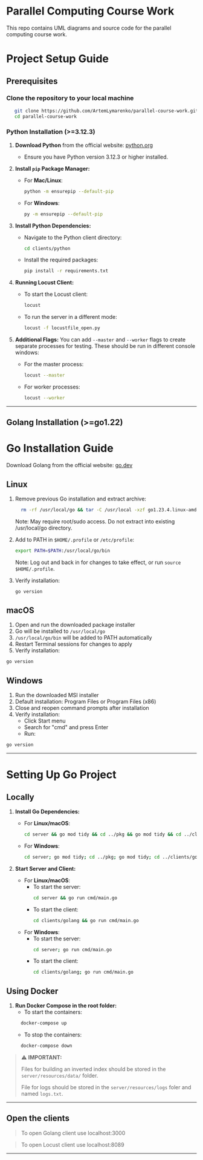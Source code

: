 # Parallel Computing Course Work

This repo contains UML diagrams and source code for the parallel computing course work.

# Project Setup Guide

## Prerequisites

### Clone the repository to your local machine
```bash
   git clone https://github.com/ArtemLymarenko/parallel-course-work.git 
   cd parallel-course-work
```

### Python Installation (>=3.12.3)
1. **Download Python** from the official website: [python.org](https://www.python.org/downloads/)
    - Ensure you have Python version 3.12.3 or higher installed.

2. **Install `pip` Package Manager:**
    - For **Mac/Linux**:
      ```bash
      python -m ensurepip --default-pip
      ```
    - For **Windows**:
      ```bash
      py -m ensurepip --default-pip
      ```

3. **Install Python Dependencies:**
    - Navigate to the Python client directory:
      ```bash
      cd clients/python
      ```
    - Install the required packages:
      ```bash
      pip install -r requirements.txt
      ```

4. **Running Locust Client:**
    - To start the Locust client:
      ```bash
      locust
      ```
    - To run the server in a different mode:
      ```bash
      locust -f locustfile_open.py
      ```

5. **Additional Flags:**
   You can add `--master` and `--worker` flags to create separate processes for testing. These should be run in different console windows:
    - For the master process:
      ```bash
      locust --master
      ```
    - For worker processes:
      ```bash
      locust --worker
      ```

---

## Golang Installation (>=go1.22) 

# Go Installation Guide

Download Golang from the official website: [go.dev](https://go.dev/dl/)

## Linux

1. Remove previous Go installation and extract archive:
   ```bash
     rm -rf /usr/local/go && tar -C /usr/local -xzf go1.23.4.linux-amd64.tar.gz
   ```
   Note: May require root/sudo access. Do not extract into existing /usr/local/go directory.

2. Add to PATH in `$HOME/.profile` or `/etc/profile`:
   ```bash
   export PATH=$PATH:/usr/local/go/bin
   ```
   Note: Log out and back in for changes to take effect, or run `source $HOME/.profile`.

3. Verify installation:
   ```bash
   go version
   ```

## macOS
   1. Open and run the downloaded package installer
   2. Go will be installed to `/usr/local/go`
   3. `/usr/local/go/bin` will be added to PATH automatically
   4. Restart Terminal sessions for changes to apply
   5. Verify installation:
   ```bash
   go version
   ```

## Windows
   1. Run the downloaded MSI installer
   2. Default installation: Program Files or Program Files (x86)
   3. Close and reopen command prompts after installation
   4. Verify installation:
       - Click Start menu
       - Search for "cmd" and press Enter
       - Run:
   ```bash
   go version
   ```
---

# Setting Up Go Project
## Locally
1. **Install Go Dependencies:**
    - For **Linux/macOS**:
      ```bash
      cd server && go mod tidy && cd ../pkg && go mod tidy && cd ../clients/golang && go mod tidy && cd ../..
      ```
    - For **Windows**:
      ```bash
      cd server; go mod tidy; cd ../pkg; go mod tidy; cd ../clients/golang; go mod tidy; cd ../..
      ```

2. **Start Server and Client:**
    - For **Linux/macOS**:
        - To start the server:
          ```bash
          cd server && go run cmd/main.go
          ```
        - To start the client:
          ```bash
          cd clients/golang && go run cmd/main.go
          ```
    - For **Windows**:
        - To start the server:
          ```bash
          cd server; go run cmd/main.go
          ```
        - To start the client:
          ```bash
          cd clients/golang; go run cmd/main.go
          
          ```

## Using Docker
1. **Run Docker Compose in the root folder:**
   - To start the containers:  
   ```bash
     docker-compose up
     ```
   - To stop the containers:
   ```bash
     docker-compose down
     ```

>⚠️ **IMPORTANT:**
>
> Files for building an inverted index should be stored in the ```server/resources/data/``` folder.
>
> File for logs should be stored in the ```server/resources/logs``` foler and named ```logs.txt```.
---
## Open the clients

> To open Golang client use localhost:3000

> To open Locust client use localhost:8089
---
